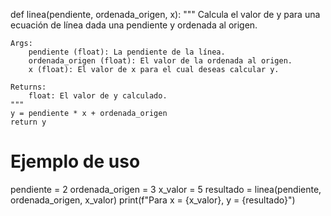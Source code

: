 def linea(pendiente, ordenada_origen, x):
    """
    Calcula el valor de y para una ecuación de línea dada una pendiente y ordenada al origen.
    
    Args:
        pendiente (float): La pendiente de la línea.
        ordenada_origen (float): El valor de la ordenada al origen.
        x (float): El valor de x para el cual deseas calcular y.
        
    Returns:
        float: El valor de y calculado.
    """
    y = pendiente * x + ordenada_origen
    return y

# Ejemplo de uso
pendiente = 2
ordenada_origen = 3
x_valor = 5
resultado = linea(pendiente, ordenada_origen, x_valor)
print(f"Para x = {x_valor}, y = {resultado}")
